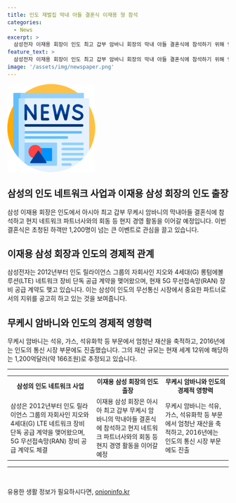 ```yaml
---
title: 인도 재벌집 막내 아들 결혼식 이재용 형 참석
categories:
  - News
excerpt: >
  삼성전자 이재용 회장이 인도 최고 갑부 암바니 회장의 막내 아들 결혼식에 참석하기 위해 인도를 방문했다. 결혼식에는 국내외 유명인사들이 대거 참석했으며, 이 회장은 결혼식 후 현지 경영 행보를 계획 중이다. 삼성전자는 2012년부터 인도 릴라이언스 그룹과의 네트워크 장비 공급 계약을 맺어왔고, 5G 기술까지 협력을 이어가고 있다. 이에 관련하여, 이 회장의 참석은 삼성의 인도 시장 진출과 관련된 이슈로 주목받을 전망이다.
feature_text: >
  삼성전자 이재용 회장이 인도 최고 갑부 암바니 회장의 막내 아들 결혼식에 참석하기 위해 인도를 방문했다. 결혼식에는 국내외 유명인사들이 대거 참석했으며, 이 회장은 결혼식 후 현지 경영 행보를 계획 중이다. 삼성전자는 2012년부터 인도 릴라이언스 그룹과의 네트워크 장비 공급 계약을 맺어왔고, 5G 기술까지 협력을 이어가고 있다. 이에 관련하여, 이 회장의 참석은 삼성의 인도 시장 진출과 관련된 이슈로 주목받을 전망이다.
image: '/assets/img/newspaper.png'
---
```


<p><img src="/assets/img/newspaper.png" alt="kimp 속보" /></p>

<h2 data-ke-size="size26">삼성의 인도 네트워크 사업과 이재용 삼성 회장의 인도 출장</h2>

<p data-ke-size="size16">삼성 이재용 회장은 인도에서 아시아 최고 갑부 무케시 암바니의 막내아들 결혼식에 참석하고 현지 네트워크 파트너사와의 회동 등 현지 경영 활동을 이어갈 예정입니다. 이번 결혼식은 초청된 하객만 1,200명이 넘는 큰 이벤트로 관심을 끌고 있습니다.</p>

<h2 data-ke-size="size26">이재용 삼성 회장과 인도의 경제적 관계</h2>

<p data-ke-size="size16">삼성전자는 2012년부터 인도 릴라이언스 그룹의 자회사인 지오와 4세대(G) 롱텀에볼루션(LTE) 네트워크 장비 단독 공급 계약을 맺어왔으며, 현재 5G 무선접속망(RAN) 장비 공급 계약도 맺고 있습니다. 이는 삼성이 인도의 무선통신 시장에서 중요한 파트너로서의 지위를 공고히 하고 있는 것을 보여줍니다.</p>

<h2 data-ke-size="size26">무케시 암바니와 인도의 경제적 영향력</h2>

<p data-ke-size="size16">무케시 암바니는 석유, 가스, 석유화학 등 부문에서 엄청난 재산을 축적하고, 2016년에는 인도의 통신 시장 부문에도 진출했습니다. 그의 재산 규모는 현재 세계 12위에 해당하는 1,200억달러(약 166조원)로 추정되고 있습니다.</p>

<hr>

<table>
  <tr>
    <td style="text-align: center; height: 17px;"><b>삼성의 인도 네트워크 사업</b></td>
    <td style="text-align: center; height: 17px;"><b>이재용 삼성 회장의 인도 출장</b></td>
    <td style="text-align: center; height: 17px;"><b>무케시 암바니와 인도의 경제적 영향력</b></td>
  </tr>
  <tr>
    <td style="text-align: left;">삼성은 2012년부터 인도 릴라이언스 그룹의 자회사인 지오와 4세대(G) LTE 네트워크 장비 단독 공급 계약을 맺어왔으며, 5G 무선접속망(RAN) 장비 공급 계약도 체결</td>
    <td style="text-align: left;">이재용 삼성 회장은 아시아 최고 갑부 무케시 암바니의 막내아들 결혼식에 참석하고 현지 네트워크 파트너사와의 회동 등 현지 경영 활동을 이어갈 예정</td>
    <td style="text-align: left;">무케시 암바니는 석유, 가스, 석유화학 등 부문에서 엄청난 재산을 축적하고, 2016년에는 인도의 통신 시장 부문에도 진출</td>
  </tr>
</table>

<hr>

<p data-ke-size="size16">&nbsp;</p>
유용한 생활 정보가 필요하시다면, <a href="https://onioninfo.kr" rel="dofollow">onioninfo.kr</a>


